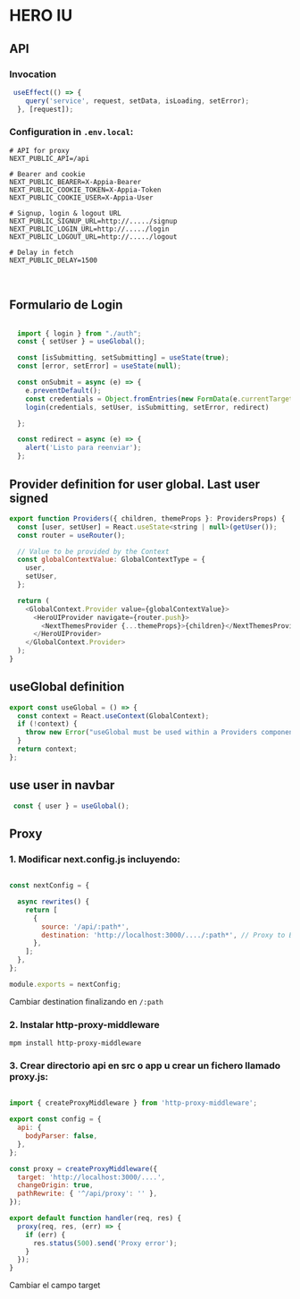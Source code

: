 # HERO IU


## API

### Invocation

```javascript
 useEffect(() => {
    query('service', request, setData, isLoading, setError);
  }, [request]);
```

### Configuration in `.env.local`:

    # API for proxy
    NEXT_PUBLIC_API=/api

    # Bearer and cookie
    NEXT_PUBLIC_BEARER=X-Appia-Bearer
    NEXT_PUBLIC_COOKIE_TOKEN=X-Appia-Token
    NEXT_PUBLIC_COOKIE_USER=X-Appia-User

    # Signup, login & logout URL
    NEXT_PUBLIC_SIGNUP_URL=http://...../signup
    NEXT_PUBLIC_LOGIN_URL=http://...../login
    NEXT_PUBLIC_LOGOUT_URL=http://...../logout

    # Delay in fetch
    NEXT_PUBLIC_DELAY=1500

<br>

## Formulario de Login

```javascript

  import { login } from "./auth";
  const { setUser } = useGlobal();

  const [isSubmitting, setSubmitting] = useState(true);
  const [error, setError] = useState(null);

  const onSubmit = async (e) => {
    e.preventDefault();
    const credentials = Object.fromEntries(new FormData(e.currentTarget));
    login(credentials, setUser, isSubmitting, setError, redirect)

  };

  const redirect = async (e) => {
    alert('Listo para reenviar');
  };

```


## Provider definition for user global. Last user signed

```javascript
export function Providers({ children, themeProps }: ProvidersProps) {
  const [user, setUser] = React.useState<string | null>(getUser());
  const router = useRouter();

  // Value to be provided by the Context
  const globalContextValue: GlobalContextType = {
    user,
    setUser,
  };

  return (
    <GlobalContext.Provider value={globalContextValue}>
      <HeroUIProvider navigate={router.push}>
        <NextThemesProvider {...themeProps}>{children}</NextThemesProvider>
      </HeroUIProvider>
    </GlobalContext.Provider>
  );
}
```

## useGlobal definition

```javascript
export const useGlobal = () => {
  const context = React.useContext(GlobalContext);
  if (!context) {
    throw new Error("useGlobal must be used within a Providers component");
  }
  return context;
};
```

## use user in navbar

```javascript
 const { user } = useGlobal();
```

## Proxy

### 1. Modificar next.config.js incluyendo:

```javascript

const nextConfig = {

  async rewrites() {
    return [
      {
        source: '/api/:path*',
        destination: 'http://localhost:3000/..../:path*', // Proxy to Backend
      },
    ];
  },
};

module.exports = nextConfig;

```
Cambiar destination finalizando en `/:path`

### 2. Instalar http-proxy-middleware

    mpm install http-proxy-middleware


### 3. Crear directorio api en src o app u crear un fichero llamado proxy.js:

```javascript

import { createProxyMiddleware } from 'http-proxy-middleware';

export const config = {
  api: {
    bodyParser: false,
  },
};

const proxy = createProxyMiddleware({
  target: 'http://localhost:3000/....',
  changeOrigin: true,
  pathRewrite: { '^/api/proxy': '' },
});

export default function handler(req, res) {
  proxy(req, res, (err) => {
    if (err) {
      res.status(500).send('Proxy error');
    }
  });
}

```

Cambiar el campo target
